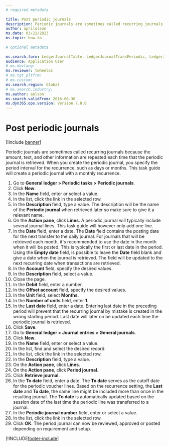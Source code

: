 ```yaml
--- 
# required metadata 
 
title: Post periodic journals
description: Periodic journals are sometimes called recurring journals because the amount, text, and other information are repeated each time that the periodic journal is retrieved. 
author: aprilolson
ms.date: 03/21/2023
ms.topic: how-to 
 
# optional metadata 
 
ms.search.form: LedgerJournalTable, LedgerJournalTransPeriodic, LedgerJournalTransDaily   
audience: Application User 
# ms.devlang:  
ms.reviewer: twheeloc
# ms.tgt_pltfrm:  
# ms.custom:  
ms.search.region: Global
# ms.search.industry: 
ms.author: aolson
ms.search.validFrom: 2016-06-30 
ms.dyn365.ops.version: Version 7.0.0 
---
```

# Post periodic journals

[!include [banner](../../includes/banner.md)]

Periodic journals are sometimes called recurring journals because the amount, text, and other information are repeated each time that the periodic journal is retrieved. When you create the periodic journal, you specify the period interval for the recurrence, such as days or months. This task guide will create a periodic journal with a monthly recurrence.

1. Go to **General ledger > Periodic tasks > Periodic journals**.
2. Click **New**.
3. In the **Name** field, enter or select a value.
4. In the list, click the link in the selected row.
5. In the **Description** field, type a value. The description will be the name of the **Periodic journal** when retrieved later so make sure to give it a relevant name.
6. On the **Action pane**, click **Lines**. A periodic journal will typically include several journal lines. This task guide will however only add one line.
7. In the **Date** field, enter a date. The **Date** field contains the posting date for the next transfer to the daily journal. For journals that will be retrieved each month, it's recommended to use the date in the month when it will be posted. This is typically the first or last date in the period. Using the **Empty date** field, is possible to leave the **Date** field blank and give a date when the journal is retrieved. The field will be updated to the next recurring date when transactions are retrieved. 
8. In the **Account** field, specify the desired values.
9. In the **Description** field, select a value.
10. Close the page.
11. In the **Debit** field, enter a number.
12. In the **Offset account** field, specify the desired values.
13. In the **Unit** field, select **Months**.
14. In the **Number of units** field, enter **1**.
15. In the **Last date** field, enter a date. Entering last date in the preceding period will prevent that the recurring journal by mistake is created in the wrong starting period. Last date will later on be updated each time the periodic journal is retrieved. 
16. Click **Save**.
17. Go to **General ledger > Journal entries > General journals**.
18. Click **New**.
19. In the **Name** field, enter or select a value.
20. In the list, find and select the desired record.
21. In the list, click the link in the selected row.
22. In the **Description** field, type a value.
23. On the **Action pane**, click **Lines**.
24. On the **Action pane**, click **Period journal**.
25. Click **Retrieve journal**.
26. In the **To date** field, enter a date. The **To date** serves as the cutoff date for the periodic voucher lines. Based on the recurrence setting, the **Last date** and **To date**, the same line might be included more than once in the resulting journal. The **To date** is automatically updated based on the session date of the last time the periodic line was transferred to a journal. 
27. In the **Periodic journal number** field, enter or select a value.
28. In the list, click the link in the selected row.
29. Click **OK**. The period journal can now be reviewed, approved or posted depending on requirement and setup.   


[!INCLUDE[footer-include](../../../includes/footer-banner.md)]
